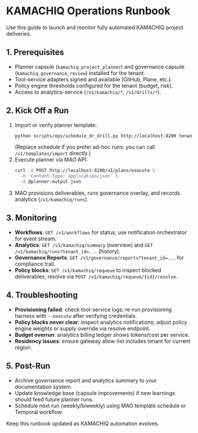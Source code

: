 # KAMACHIQ Operations Runbook

Use this guide to launch and monitor fully automated KAMACHIQ project deliveries.

## 1. Prerequisites
- Planner capsule (`kamachiq_project_planner`) and governance capsule (`kamachiq_governance_review`) installed for the tenant.
- Tool-service adapters signed and available (GitHub, Plane, etc.).
- Policy engine thresholds configured for the tenant (budget, risk).
- Access to analytics-service (`/v1/kamachiq/*`, `/v1/drills/*`).

## 2. Kick Off a Run
1. Import or verify planner template:
   ```bash
   python scripts/ops/schedule_dr_drill.py http://localhost:8200 tenant-a ops-automation --capsule kamachiq_project_planner --cron "0 2 * * 1"
   ```
   (Replace schedule if you prefer ad-hoc runs; you can call `/v1/templates/import` directly.)
2. Execute planner via MAO API:
   ```bash
   curl -X POST http://localhost:8200/v1/plans/execute \
     -H 'Content-Type: application/json' \
     -d @planner-output.json
   ```
3. MAO provisions deliverables, runs governance overlay, and records analytics (`/v1/kamachiq/runs`).

## 3. Monitoring
- **Workflows**: `GET /v1/workflows` for status; use notification orchestrator for event stream.
- **Analytics**: `GET /v1/kamachiq/summary` (overview) and `GET /v1/kamachiq/runs?tenant_id=...` (history).
- **Governance Reports**: `GET /v1/governance/reports?tenant_id=...` for compliance trail.
- **Policy blocks**: `GET /v1/kamachiq/requeue` to inspect blocked deliverables; resolve via `POST /v1/kamachiq/requeue/{id}/resolve`.

## 4. Troubleshooting
- **Provisioning failed**: check tool-service logs; re-run provisioning harness with `--execute` after verifying credentials.
- **Policy blocks never clear**: inspect analytics notifications; adjust policy engine weights or supply override via resolve endpoint.
- **Budget overrun**: analytics billing ledger shows tokens/cost per service.
- **Residency issues**: ensure gateway allow-list includes tenant for current region.

## 5. Post-Run
- Archive governance report and analytics summary to your documentation system.
- Update knowledge base (capsule improvements) if new learnings should feed future planner runs.
- Schedule next run (weekly/biweekly) using MAO template schedule or Temporal workflow.

Keep this runbook updated as KAMACHIQ automation evolves.
